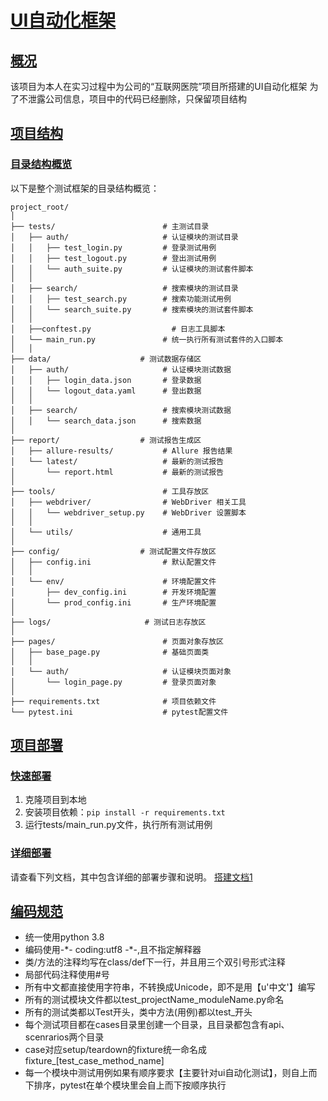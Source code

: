 # [UI自动化框架](/)

## [概况](/)

该项目为本人在实习过程中为公司的“互联网医院”项目所搭建的UI自动化框架
为了不泄露公司信息，项目中的代码已经删除，只保留项目结构

## [项目结构](/)

### [目录结构概览](/)

以下是整个测试框架的目录结构概览：

```plaintext
project_root/
│
├── tests/                        # 主测试目录
│   ├── auth/                     # 认证模块的测试目录
│   │   ├── test_login.py         # 登录测试用例
│   │   ├── test_logout.py        # 登出测试用例
│   │   └── auth_suite.py         # 认证模块的测试套件脚本
│   │
│   ├── search/                   # 搜索模块的测试目录
│   │   ├── test_search.py        # 搜索功能测试用例
│   │   └── search_suite.py       # 搜索模块的测试套件脚本
│   │
│   ├──conftest.py                  # 日志工具脚本
│   └── main_run.py               # 统一执行所有测试套件的入口脚本
│   │
├── data/                    # 测试数据存储区
│   ├── auth/                     # 认证模块测试数据
│   │   ├── login_data.json       # 登录数据
│   │   └── logout_data.yaml      # 登出数据
│   │
│   ├── search/                   # 搜索模块测试数据
│   │   └── search_data.json      # 搜索数据
│
├── report/                  # 测试报告生成区
│   ├── allure-results/           # Allure 报告结果
│   └── latest/                   # 最新的测试报告
│       └── report.html           # 最新的测试报告
│
├── tools/                        # 工具存放区
│   ├── webdriver/                # WebDriver 相关工具
│   │   └── webdriver_setup.py    # WebDriver 设置脚本
│   │
│   └── utils/                    # 通用工具
│
├── config/                  # 测试配置文件存放区
│   ├── config.ini                # 默认配置文件
│   │
│   └── env/                      # 环境配置文件
│       ├── dev_config.ini        # 开发环境配置
│       └── prod_config.ini       # 生产环境配置
│
├── logs/                     # 测试日志存放区
│
├── pages/                        # 页面对象存放区
│   ├── base_page.py              # 基础页面类
│   │
│   └── auth/                     # 认证模块页面对象
│       └── login_page.py         # 登录页面对象
│
├── requirements.txt              # 项目依赖文件
└── pytest.ini                    # pytest配置文件
```

## [项目部署](/)

### [快速部署](/)

1. 克隆项目到本地
2. 安装项目依赖：`pip install -r requirements.txt`
3. 运行tests/main_run.py文件，执行所有测试用例

### [详细部署](/)

请查看下列文档，其中包含详细的部署步骤和说明。
[搭建文档1](/搭建文档/1_PC%20Web端%20UI自动化搭建（1）环境准备.md)

## [编码规范](/)

* 统一使用python 3.8
* 编码使用-\*- coding:utf8 -\*-,且不指定解释器
* 类/方法的注释均写在class/def下一行，并且用三个双引号形式注释
* 局部代码注释使用#号
* 所有中文都直接使用字符串，不转换成Unicode，即不是用【u'中文'】编写
* 所有的测试模块文件都以test_projectName_moduleName.py命名
* 所有的测试类都以Test开头，类中方法(用例)都以test_开头
* 每个测试项目都在cases目录里创建一个目录，且目录都包含有api、scenrarios两个目录
* case对应setup/teardown的fixture统一命名成fixture_[test_case_method_name]
* 每一个模块中测试用例如果有顺序要求【主要针对ui自动化测试】，则自上而下排序，pytest在单个模块里会自上而下按顺序执行

